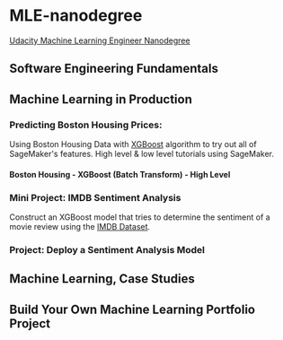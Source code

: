 # MLE-nanodegree
[Udacity Machine Learning Engineer Nanodegree](https://www.udacity.com/course/machine-learning-engineer-nanodegree--nd009t)

## Software Engineering Fundamentals

## Machine Learning in Production

### Predicting Boston Housing Prices: 

Using Boston Housing Data with [XGBoost](https://xgboost.readthedocs.io/en/latest/) algorithm to try out all of SageMaker's features. High level & low level tutorials using SageMaker.

#### Boston Housing - XGBoost (Batch Transform) - High Level


### Mini Project: IMDB Sentiment Analysis

Construct an XGBoost model that tries to determine the sentiment of a movie review using the [IMDB Dataset](http://ai.stanford.edu/~amaas/data/sentiment/).

### Project: Deploy a Sentiment Analysis Model

## Machine Learning, Case Studies

## Build Your Own Machine Learning Portfolio Project